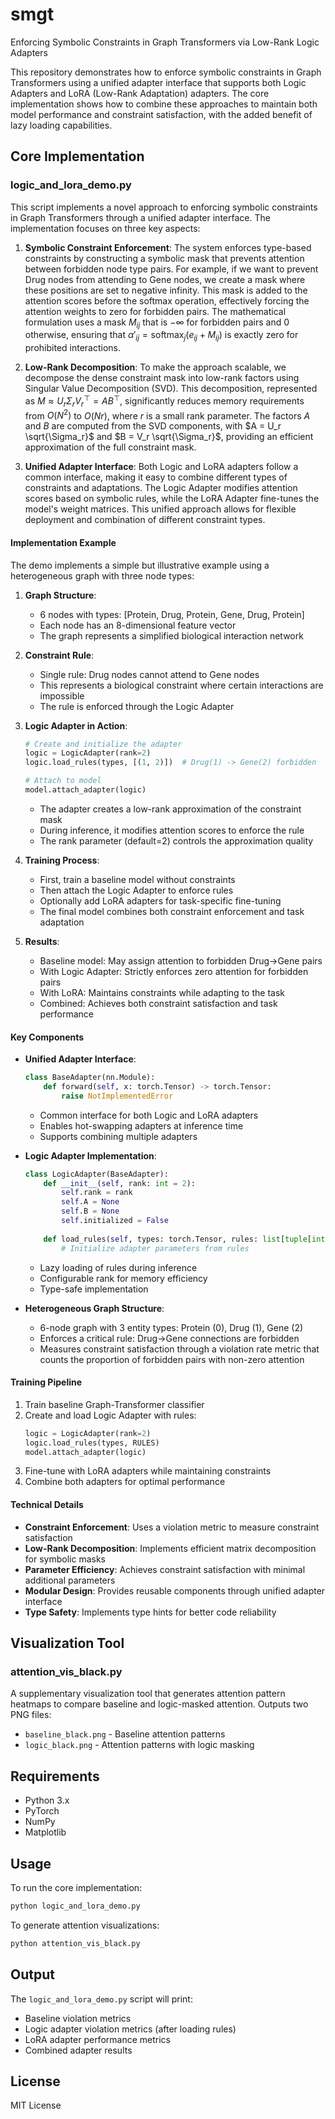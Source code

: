 # smgt
Enforcing Symbolic Constraints in Graph Transformers via Low-Rank Logic Adapters

This repository demonstrates how to enforce symbolic constraints in Graph Transformers using a unified adapter interface that supports both Logic Adapters and LoRA (Low-Rank Adaptation) adapters. The core implementation shows how to combine these approaches to maintain both model performance and constraint satisfaction, with the added benefit of lazy loading capabilities.

## Core Implementation

### logic_and_lora_demo.py

This script implements a novel approach to enforcing symbolic constraints in Graph Transformers through a unified adapter interface. The implementation focuses on three key aspects:

1. **Symbolic Constraint Enforcement**: 
   The system enforces type-based constraints by constructing a symbolic mask that prevents attention between forbidden node type pairs. For example, if we want to prevent Drug nodes from attending to Gene nodes, we create a mask where these positions are set to negative infinity. This mask is added to the attention scores before the softmax operation, effectively forcing the attention weights to zero for forbidden pairs. The mathematical formulation uses a mask $M_{ij}$ that is $-\infty$ for forbidden pairs and $0$ otherwise, ensuring that $\alpha'_{ij} = \mathrm{softmax}_j(e_{ij} + M_{ij})$ is exactly zero for prohibited interactions.

2. **Low-Rank Decomposition**:
   To make the approach scalable, we decompose the dense constraint mask into low-rank factors using Singular Value Decomposition (SVD). This decomposition, represented as $M \approx U_r \Sigma_r V_r^\top = A B^\top$, significantly reduces memory requirements from $O(N^2)$ to $O(Nr)$, where $r$ is a small rank parameter. The factors $A$ and $B$ are computed from the SVD components, with $A = U_r \sqrt{\Sigma_r}$ and $B = V_r \sqrt{\Sigma_r}$, providing an efficient approximation of the full constraint mask.

3. **Unified Adapter Interface**:
   Both Logic and LoRA adapters follow a common interface, making it easy to combine different types of constraints and adaptations. The Logic Adapter modifies attention scores based on symbolic rules, while the LoRA Adapter fine-tunes the model's weight matrices. This unified approach allows for flexible deployment and combination of different constraint types.

#### Implementation Example

The demo implements a simple but illustrative example using a heterogeneous graph with three node types:

1. **Graph Structure**:
   - 6 nodes with types: [Protein, Drug, Protein, Gene, Drug, Protein]
   - Each node has an 8-dimensional feature vector
   - The graph represents a simplified biological interaction network

2. **Constraint Rule**:
   - Single rule: Drug nodes cannot attend to Gene nodes
   - This represents a biological constraint where certain interactions are impossible
   - The rule is enforced through the Logic Adapter

3. **Logic Adapter in Action**:
   ```python
   # Create and initialize the adapter
   logic = LogicAdapter(rank=2)
   logic.load_rules(types, [(1, 2)])  # Drug(1) -> Gene(2) forbidden
   
   # Attach to model
   model.attach_adapter(logic)
   ```
   - The adapter creates a low-rank approximation of the constraint mask
   - During inference, it modifies attention scores to enforce the rule
   - The rank parameter (default=2) controls the approximation quality

4. **Training Process**:
   - First, train a baseline model without constraints
   - Then attach the Logic Adapter to enforce rules
   - Optionally add LoRA adapters for task-specific fine-tuning
   - The final model combines both constraint enforcement and task adaptation

5. **Results**:
   - Baseline model: May assign attention to forbidden Drug→Gene pairs
   - With Logic Adapter: Strictly enforces zero attention for forbidden pairs
   - With LoRA: Maintains constraints while adapting to the task
   - Combined: Achieves both constraint satisfaction and task performance

#### Key Components

- **Unified Adapter Interface**:
   ```python
   class BaseAdapter(nn.Module):
       def forward(self, x: torch.Tensor) -> torch.Tensor:
           raise NotImplementedError
   ```
   - Common interface for both Logic and LoRA adapters
   - Enables hot-swapping adapters at inference time
   - Supports combining multiple adapters

- **Logic Adapter Implementation**:
   ```python
   class LogicAdapter(BaseAdapter):
       def __init__(self, rank: int = 2):
           self.rank = rank
           self.A = None
           self.B = None
           self.initialized = False
       
       def load_rules(self, types: torch.Tensor, rules: list[tuple[int, int]]):
           # Initialize adapter parameters from rules
   ```
   - Lazy loading of rules during inference
   - Configurable rank for memory efficiency
   - Type-safe implementation

- **Heterogeneous Graph Structure**:
   - 6-node graph with 3 entity types: Protein (0), Drug (1), Gene (2)
   - Enforces a critical rule: Drug→Gene connections are forbidden
   - Measures constraint satisfaction through a violation rate metric that counts the proportion of forbidden pairs with non-zero attention

#### Training Pipeline

1. Train baseline Graph-Transformer classifier
2. Create and load Logic Adapter with rules:
   ```python
   logic = LogicAdapter(rank=2)
   logic.load_rules(types, RULES)
   model.attach_adapter(logic)
   ```
3. Fine-tune with LoRA adapters while maintaining constraints
4. Combine both adapters for optimal performance

#### Technical Details

- **Constraint Enforcement**: Uses a violation metric to measure constraint satisfaction
- **Low-Rank Decomposition**: Implements efficient matrix decomposition for symbolic masks
- **Parameter Efficiency**: Achieves constraint satisfaction with minimal additional parameters
- **Modular Design**: Provides reusable components through unified adapter interface
- **Type Safety**: Implements type hints for better code reliability

## Visualization Tool

### attention_vis_black.py

A supplementary visualization tool that generates attention pattern heatmaps to compare baseline and logic-masked attention. Outputs two PNG files:
- `baseline_black.png` - Baseline attention patterns
- `logic_black.png` - Attention patterns with logic masking

## Requirements

- Python 3.x
- PyTorch
- NumPy
- Matplotlib

## Usage

To run the core implementation:
```bash
python logic_and_lora_demo.py
```

To generate attention visualizations:
```bash
python attention_vis_black.py
```

## Output

The `logic_and_lora_demo.py` script will print:
- Baseline violation metrics
- Logic adapter violation metrics (after loading rules)
- LoRA adapter performance metrics
- Combined adapter results

## License

MIT License
